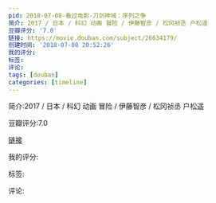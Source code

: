 ```yaml
---
pid: 2018-07-08-看过电影-刀剑神域：序列之争
简介: 2017 / 日本 / 科幻 动画 冒险 / 伊藤智彦 / 松冈祯丞 户松遥
豆瓣评分: '7.0'
链接: https://movie.douban.com/subject/26634179/
创建时间: '2018-07-08 20:52:26'
我的评分:
标签:
评论:
tags: [douban]
categories: [timeline]
---
```

简介:2017 / 日本 / 科幻 动画 冒险 / 伊藤智彦 / 松冈祯丞 户松遥

豆瓣评分:7.0

[链接](https://movie.douban.com/subject/26634179/)

我的评分:

标签:

评论:

